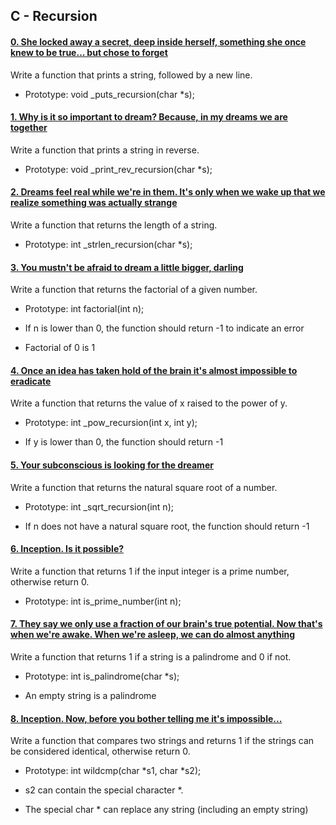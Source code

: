 

## C - Recursion



#### [0. She locked away a secret, deep inside herself, something she once knew to be true... but chose to forget](0-puts_recursion.c)



Write a function that prints a string, followed by a new line.



- Prototype: void _puts_recursion(char *s);



#### [1. Why is it so important to dream? Because, in my dreams we are together](1-print_rev_recursion.c)



Write a function that prints a string in reverse.



- Prototype: void _print_rev_recursion(char *s);



#### [2. Dreams feel real while we're in them. It's only when we wake up that we realize something was actually strange](2-strlen_recursion.c)



Write a function that returns the length of a string.



- Prototype: int _strlen_recursion(char *s);



#### [3. You mustn't be afraid to dream a little bigger, darling](3-factorial.c)



Write a function that returns the factorial of a given number.



- Prototype: int factorial(int n);

- If n is lower than 0, the function should return -1 to indicate an error

- Factorial of 0 is 1



#### [4. Once an idea has taken hold of the brain it's almost impossible to eradicate](4-pow_recursion.c)



Write a function that returns the value of x raised to the power of y.



- Prototype: int _pow_recursion(int x, int y);

- If y is lower than 0, the function should return -1



#### [5. Your subconscious is looking for the dreamer](5-sqrt_recursion.c)



Write a function that returns the natural square root of a number.



- Prototype: int _sqrt_recursion(int n);

- If n does not have a natural square root, the function should return -1



#### [6. Inception. Is it possible?](6-is_prime_number.c)



Write a function that returns 1 if the input integer is a prime number, otherwise return 0.



- Prototype: int is_prime_number(int n);



#### [7. They say we only use a fraction of our brain's true potential. Now that's when we're awake. When we're asleep, we can do almost anything](100-is_palindrome.c)



Write a function that returns 1 if a string is a palindrome and 0 if not.



- Prototype: int is_palindrome(char *s);

- An empty string is a palindrome



#### [8. Inception. Now, before you bother telling me it's impossible...](101-wildcmp.c)



Write a function that compares two strings and returns 1 if the strings can be considered identical, otherwise return 0.



- Prototype: int wildcmp(char *s1, char *s2);

- s2 can contain the special character *.

- The special char * can replace any string (including an empty string) 


